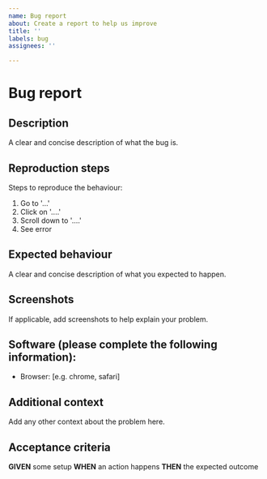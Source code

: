 ```yaml
---
name: Bug report
about: Create a report to help us improve
title: ''
labels: bug
assignees: ''

---
```


# Bug report

## Description
A clear and concise description of what the bug is.

## Reproduction steps 
Steps to reproduce the behaviour:
1. Go to '...'
2. Click on '....'
3. Scroll down to '....'
4. See error

## Expected behaviour
A clear and concise description of what you expected to happen.

## Screenshots
If applicable, add screenshots to help explain your problem.

## Software (please complete the following information):
 - Browser: [e.g. chrome, safari]

## Additional context
Add any other context about the problem here.

## Acceptance criteria
**GIVEN** some setup
**WHEN** an action happens
**THEN** the expected outcome
